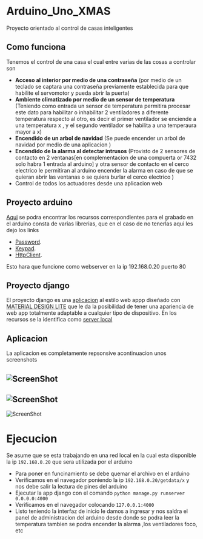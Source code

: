# Arduino_Uno_XMAS
Proyecto orientado al control de casas inteligentes
  


Como funciona
-----------

Tenemos el control de una casa el cual entre varias de las cosas a controlar son
  * **Acceso al interior por medio de una contraseña** (por medio de un teclado se captara una contraseña previamente establecida para que habilite el servomotor y pueda abrir la puerta)
  * **Ambiente climatizado por medio de un sensor de temperatura** (Teniendo como entrada un sensor de temperatura permitira procesar este dato para habilitar o inhabilitar 2 ventiladores a diferente temperatura respecto al otro, es decir el primer ventilador se enciende a una temperatura x , y el segundo ventilador se habilita a una temperaura mayor a x)
  * **Encendido de un arbol de navidad** (Se puede encender un arbol de navidad por medio de una aplicacion  )
  * **Encendido de la alarma al detectar intrusos** (Provisto de 2 sensores de contacto en 2 ventanas[en complementacion de una compuerta or 7432 solo habra  1 entrada al arduino] y otra sensor de contacto en el cerco electrico le permitiran al arduino encender la alarma en caso de que se quieran abrir las ventanas o se quiera burlar el cerco electrico )
  * Control de todos los actuadores desde una aplicacion web

Proyecto arduino
-----------

[Aqui](https://github.com/Hernank/Control_domotico_xmas/tree/master/arduino_source/arduinomicro) se podra encontrar los recursos correspondientes para el grabado en el arduino consta de varias librerias, que en el caso de no tenerlas aqui les dejo los links 
  * [Password](http://playground.arduino.cc/uploads/Code/Password.zip).
  * [Keypad](http://playground.arduino.cc/uploads/Code/keypad.zip).
  * [HttpClient](https://github.com/amcewen/HttpClient/archive/2.2.0.zip). 

Esto hara que funcione como webserver en la ip 192.168.0.20 puerto 80

Proyecto django
-----------

El proyecto django es una [aplicacion](https://github.com/Hernank/Control_domotico_xmas/tree/master/serverlocal "") al estilo web appp diseñado con [MATERIAL DESIGN LITE](http://www.getmdl.io/) que le da la posibilidad de tener una apariencia de web app totalmente adaptable a cualquier tipo de dispositivo. En los recursos se la identifica como [server local](https://github.com/Hernank/Control_domotico_xmas/tree/master/serverlocal )


Aplicacion
-----------
La aplicacion es completamente repsonsive acontinuacion unos screenshots 


![ScreenShot](http://1.bp.blogspot.com/-R9JDd3MUZwE/VoXGaXRcuqI/AAAAAAAAImE/gUch2sJAr8s/s1600/micro2.png "Optional Title")
---------
![ScreenShot](http://2.bp.blogspot.com/-GQunUyChYNU/VoXGp9r49JI/AAAAAAAAImM/9WVc6VBhicI/s1600/micro3.png "Optional Title")
----------
![ScreenShot](http://4.bp.blogspot.com/-NsYa55wytlY/VoXGYJ5SEDI/AAAAAAAAIl8/yXJ5v2Q-8Dk/s1600/micro.png "Optional Title")

Ejecucion
=======
Se asume que se esta trabajando en una red local en la cual esta disponible la ip `192.168.0.20` que sera utilizada por el arduino
  * Para poner en funcinamiento se debe quemar el archivo en el arduino
  * Verificamos en el navegador poniendo la ip `192.168.0.20/getdata/x` y nos debe salir la lectura de pines del arduino
  * Ejecutar la app django con el comando `python manage.py runserver 0.0.0.0:4000`
  * Verificamos en el navegador colocando `127.0.0.1:4000 `
  * Listo teniendo la interfaz de inicio le damos a ingresar y nos saldra el panel de administracion del arduino desde donde se podra leer la temperatura tambien se podra encender la alarma ,los ventiladores foco, etc
